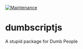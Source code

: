 [![Maintenance](https://img.shields.io/badge/Maintained%3F-no-red.svg)](https://bitbucket.org/lbesson/ansi-colors)

# dumbscriptjs
A stupid package for Dumb People
